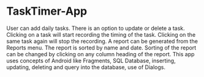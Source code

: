 # TaskTimer-App
User can add daily tasks. There is an option to update or delete a task. Clicking on a task will start recording the timing of the task. Clicking on the same task again will stop the recording. A report can be generated from the Reports menu. The report  is sorted by name and date. Sorting of the report can be changed by clicking on any column heading of the report.
This app uses concepts of Android like Fragments, SQL Database, inserting, updating, deleting and query into the database, use of Dialogs.

